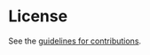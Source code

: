 # License

See the
[guidelines for contributions](https://github.com/alexisannerossi/id-RFCPubFormats/blob//CONTRIBUTING.md).
